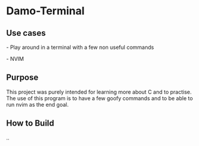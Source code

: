 <h1>Damo-Terminal</h1>
<h2>Use cases</h2>
<p> - Play around in a terminal with a few non useful commands</p>
<p> - NVIM </p>
<h2>Purpose</h2>
<p>This project was purely intended for learning more about C and to practise. The use of this program is to have a few goofy commands and to be able to run nvim as the end goal.</p>
<h2>How to Build</h2>
<p>..</p>

